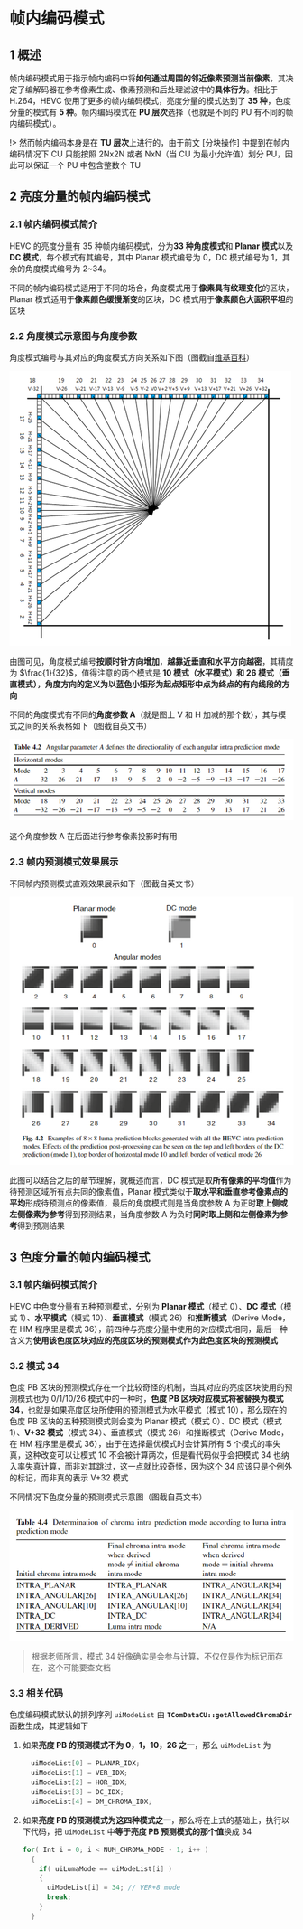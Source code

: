 # 帧内编码模式

## 1 概述

帧内编码模式用于指示帧内编码中将**如何通过周围的邻近像素预测当前像素**，其决定了编解码器在参考像素生成、像素预测和后处理滤波中的**具体行为**。相比于 H.264，HEVC 使用了更多的帧内编码模式，亮度分量的模式达到了 **35 种**，色度分量的模式有 **5 种**。帧内编码模式在 **PU 层次**选择（也就是不同的 PU 有不同的帧内编码模式）。

!> 然而帧内编码本身是在 **TU 层次**上进行的，由于前文 [分块操作] 中提到在帧内编码情况下 CU 只能按照 2Nx2N 或者 NxN（当 CU 为最小允许值）划分 PU，因此可以保证一个 PU 中包含整数个 TU

## 2 亮度分量的帧内编码模式

### 2.1 帧内编码模式简介

HEVC 的亮度分量有 35 种帧内编码模式，分为**33 种角度模式**和 **Planar 模式**以及 **DC 模式**，每个模式有其编号，其中 Planar 模式编号为 0，DC 模式编号为 1，其余的角度模式编号为 2~34。

不同的帧内编码模式适用于不同的场合，角度模式用于**像素具有纹理变化**的区块，Planar 模式适用于**像素颜色缓慢渐变**的区块，DC 模式用于**像素颜色大面积平坦**的区块

### 2.2 角度模式示意图与角度参数

角度模式编号与其对应的角度模式方向关系如下图（图截自[维基百科](https://zh.wikipedia.org/wiki/%E5%B9%80%E5%85%A7%E7%B7%A8%E7%A2%BC)）

![帧内编码模式_50912](markdown_images/%E5%B8%A7%E5%86%85%E7%BC%96%E7%A0%81%E6%A8%A1%E5%BC%8F_50912.png)

由图可见，角度模式编号**按顺时针方向增加**，**越靠近垂直和水平方向越密**，其精度为 $\frac{1}{32}$，值得注意的两个模式是 **10 模式（水平模式）**和 **26 模式（垂直模式），角度方向**的定义为**以蓝色小矩形为起点矩形中点为终点的有向线段的方向**

不同的角度模式有不同的**角度参数 A**（就是图上 V 和 H 加减的那个数），其与模式之间的关系表格如下（图截自英文书）

![帧内编码模式_51936](markdown_images/%E5%B8%A7%E5%86%85%E7%BC%96%E7%A0%81%E6%A8%A1%E5%BC%8F_51936.png)

这个角度参数 A 在后面进行参考像素投影时有用

### 2.3 帧内预测模式效果展示

不同帧内预测模式直观效果展示如下（图截自英文书）

![帧内编码模式_30336](markdown_images/%E5%B8%A7%E5%86%85%E7%BC%96%E7%A0%81%E6%A8%A1%E5%BC%8F_30336.png)

此图可以结合之后的章节理解，就概述而言，DC 模式是取**所有像素的平均值**作为待预测区域所有点共同的像素值，Planar 模式类似于**取水平和垂直参考像素点的平均**形成待预测点的像素值，最后的角度模式则是当角度参数 A 为正时**取上侧或左侧像素为参考**得到预测结果，当角度参数 A 为负时**同时取上侧和左侧像素为参考**得到预测结果

## 3 色度分量的帧内编码模式

### 3.1 帧内编码模式简介

HEVC 中色度分量有五种预测模式，分别为 **Planar 模式**（模式 0）、**DC 模式**（模式 1）、**水平模式**（模式 10）、**垂直模式**（模式 26）和**推断模式**（Derive Mode，在 HM 程序里是模式 36），前四种与亮度分量中使用的对应模式相同，最后一种含义为**使用该色度区块对应的亮度区块的预测模式作为此色度区块的预测模式**

### 3.2 模式 34

色度 PB 区块的预测模式存在一个比较奇怪的机制，当其对应的亮度区块使用的预测模式也为 0/1/10/26 模式中的一种时，**色度 PB 区块对应模式将被替换为模式 34**，也就是如果亮度区块所使用的预测模式为水平模式（模式 10），那么现在的色度 PB 区块的五种预测模式则会变为 Planar 模式（模式 0）、DC 模式（模式 1）、**V+32 模式**（模式 34）、垂直模式（模式 26）和推断模式（Derive Mode，在 HM 程序里是模式 36），由于在选择最优模式时会计算所有 5 个模式的率失真，这种改变可以让模式 10 不会被计算两次，但是看代码似乎会把模式 34 也纳入率失真计算，而非对其跳过，这一点就比较奇怪，因为这个 34 应该只是个例外的标记，而非真的表示 V+32 模式

不同情况下色度分量的预测模式示意图（图截自英文书）

![帧内编码模式_29120](markdown_images/%E5%B8%A7%E5%86%85%E7%BC%96%E7%A0%81%E6%A8%A1%E5%BC%8F_29120.png)

> 根据老师所言，模式 34 好像确实是会参与计算，不仅仅是作为标记而存在，这个可能要查文档

### 3.3 相关代码

色度编码模式默认的排列序列 `uiModeList` 由 **`TComDataCU::getAllowedChromaDir`** 函数生成，其逻辑如下

1. 如果**亮度 PB 的预测模式不为 0，1，10，26 之一**，那么 `uiModeList` 为

    ```cpp
      uiModeList[0] = PLANAR_IDX;
      uiModeList[1] = VER_IDX;
      uiModeList[2] = HOR_IDX;
      uiModeList[3] = DC_IDX;
      uiModeList[4] = DM_CHROMA_IDX;
    ```

2. 如果**亮度 PB 的预测模式为这四种模式之一**，那么将在上式的基础上，执行以下代码，把 `uiModeList` 中**等于亮度 PB 预测模式的那个值**换成 34

    ```cpp
    for( Int i = 0; i < NUM_CHROMA_MODE - 1; i++ )
      {
        if( uiLumaMode == uiModeList[i] )
        {
          uiModeList[i] = 34; // VER+8 mode
          break;
        }
      }
    ```